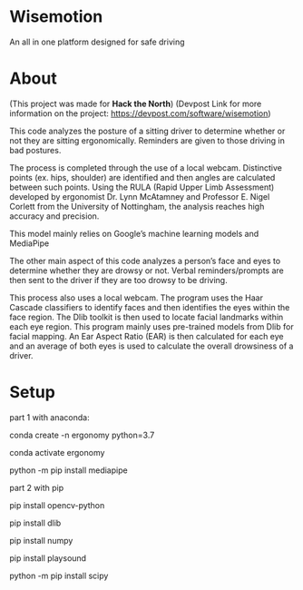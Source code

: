 # Wisemotion
An all in one platform designed for safe driving

# About
(This project was made for **Hack the North**)
(Devpost Link for more information on the project: https://devpost.com/software/wisemotion)

This code analyzes the posture of a sitting driver to determine whether or not they are sitting ergonomically.
Reminders are given to those driving in bad postures.

The process is completed through the use of a local webcam. Distinctive points (ex. hips, shoulder) are identified and then angles are calculated between such points. Using the RULA (Rapid Upper Limb Assessment) developed by ergonomist Dr. Lynn McAtamney and Professor E. Nigel Corlett from the University of Nottingham, the analysis reaches high accuracy and precision.

This model mainly relies on Google’s machine learning models and MediaPipe

The other main aspect of this code analyzes a person’s face and eyes to determine whether they are drowsy or not.
Verbal reminders/prompts are then sent to the driver if they are too drowsy to be driving.

This process also uses a local webcam. The program uses the Haar Cascade classifiers to identify faces and then identifies the eyes within the face region. The Dlib toolkit is then used to locate facial landmarks within each eye region. This program mainly uses pre-trained models from Dlib for facial mapping. An Ear Aspect Ratio (EAR) is then calculated for each eye and an average of both eyes is used to calculate the overall drowsiness of a driver.

# Setup
part 1 with anaconda:

conda create -n ergonomy python=3.7

conda activate ergonomy

python -m pip install mediapipe


part 2 with pip

pip install opencv-python

pip install dlib

pip install numpy

pip install playsound

python -m pip install scipy
